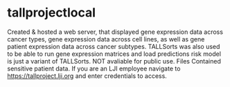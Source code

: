 # tallprojectlocal
Created &amp; hosted a web server, that displayed gene expression data across cancer types, gene expression data across cell lines, as well as gene patient expression data across cancer subtypes. TALLSorts was also used to be able to run gene expression matrices and load predictions risk model is just a variant of TALLSorts. NOT avaliable for public use. Files Contained sensitive patient data.
If you are an LJI employee navigate to https://tallproject.lji.org and enter credentials to access.
